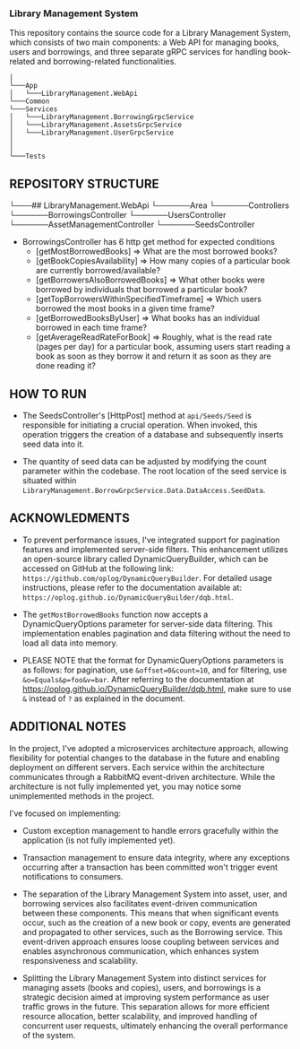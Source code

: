 ### Library Management System

This repository contains the source code for a Library Management System, which consists of two main components: a Web API for managing books, users and borrowings, and three separate gRPC services for handling book-related and borrowing-related functionalities.

```
│   
└───App
│   └───LibraryManagement.WebApi
└───Common   
└───Services
│   └───LibraryManagement.BorrowingGrpcService
│   └───LibraryManagement.AssetsGrpcService
│   └───LibraryManagement.UserGrpcService
│   
│
└───Tests
```

##  REPOSITORY STRUCTURE

  └───## LibraryManagement.WebApi
        └──────Area
                └──────Controllers
                 └──────BorrowingsController
                 └──────UsersController
                 └──────AssetManagementController
                 └──────SeedsController

* BorrowingsController has 6 http get method for expected conditions
    * [getMostBorrowedBooks] => What are the most borrowed books? 
    * [getBookCopiesAvailability] => How many copies of a particular book are currently borrowed/available?
    * [getBorrowersAlsoBorrowedBooks] => What other books were borrowed by individuals that borrowed a particular book? 
    * [getTopBorrowersWithinSpecifiedTimeframe] => Which users borrowed the most books in a given time frame?
    * [getBorrowedBooksByUser] => What books has an individual borrowed in each time frame?
    * [getAverageReadRateForBook] => Roughly, what is the read rate (pages per day) for a particular book, assuming users start reading a book as soon as they borrow it and return it as soon as they are done reading it?



## HOW TO RUN

* The SeedsController's [HttpPost] method at `api/Seeds/Seed` is responsible for initiating a crucial operation. When invoked, this operation triggers the creation of a database and subsequently inserts seed data into it.

* The quantity of seed data can be adjusted by modifying the count parameter within the codebase. The root location of the seed service is situated within `LibraryManagement.BorrowGrpcService.Data.DataAccess.SeedData`.

## ACKNOWLEDMENTS 

* To prevent performance issues, I've integrated support for pagination features and implemented server-side filters. This enhancement utilizes an open-source library called DynamicQueryBuilder, which can be accessed on GitHub at the following link: `https://github.com/oplog/DynamicQueryBuilder`. For detailed usage instructions, please refer to the documentation available at: `https://oplog.github.io/DynamicQueryBuilder/dqb.html`.

* The `getMostBorrowedBooks` function now accepts a DynamicQueryOptions parameter for server-side data filtering. This implementation enables pagination and data filtering without the need to load all data into memory.

* PLEASE NOTE that the format for DynamicQueryOptions parameters is as follows: for pagination, use `&offset=0&count=10`, and for filtering, use `&o=Equals&p=foo&v=bar`. After referring to the documentation at https://oplog.github.io/DynamicQueryBuilder/dqb.html, make sure to use `&` instead of `?` as explained in the document.

## ADDITIONAL NOTES


In the project, I've adopted a microservices architecture approach, allowing flexibility for potential changes to the database in the future and enabling deployment on different servers. Each service within the architecture communicates through a RabbitMQ event-driven architecture. While the architecture is not fully implemented yet, you may notice some unimplemented methods in the project.

I've focused on implementing:

*  Custom exception management to handle errors gracefully within the application (is not fully implemented yet).
*  Transaction management to ensure data integrity, where any exceptions occurring after a transaction has been committed won't trigger event notifications to consumers.

* The separation of the Library Management System into asset, user, and borrowing services also facilitates event-driven communication between these components. This means that when significant events occur, such as the creation of a new book or copy, events are generated and propagated to other services, such as the Borrowing service. This event-driven approach ensures loose coupling between services and enables asynchronous communication, which enhances system responsiveness and scalability.

* Splitting the Library Management System into distinct services for managing assets (books and copies), users, and borrowings is a strategic decision aimed at improving system performance as user traffic grows in the future. This separation allows for more efficient resource allocation, better scalability, and improved handling of concurrent user requests, ultimately enhancing the overall performance of the system.